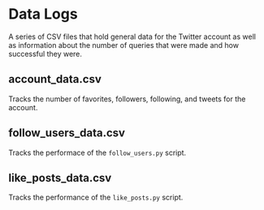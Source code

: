 # Data Logs

A series of CSV files that hold general data for the Twitter account as well as information about the number of queries that were made and how successful they were. 

## account_data.csv
Tracks the number of favorites, followers, following, and tweets for the account.

## follow_users_data.csv
Tracks the performace of the `follow_users.py` script. 

## like_posts_data.csv
Tracks the performance of the `like_posts.py` script.

